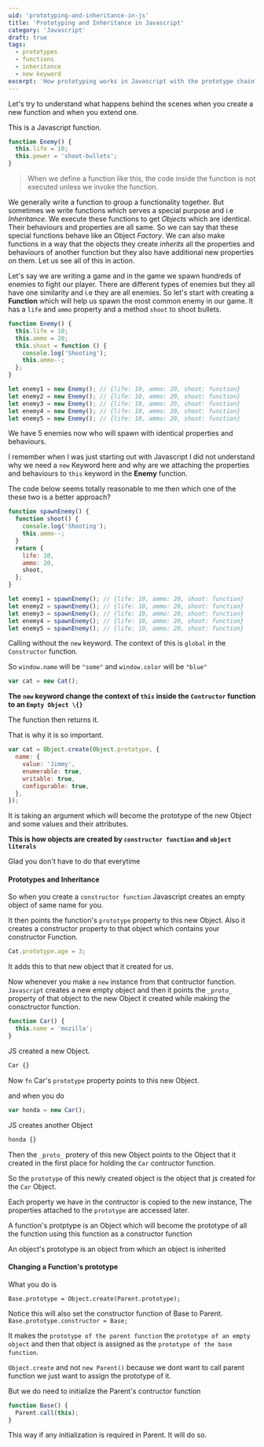 ```yaml
---
uid: 'prototyping-and-inheritance-in-js'
title: 'Prototyping and Inheritance in Javascript'
category: 'Javascript'
draft: true
tags:
  - prototypes
  - functions
  - inheritance
  - new keyword
excerpt: 'How prototyping works in Javascript with the prototype chain?.'
---
```


Let's try to understand what happens behind the scenes when you create a new function and when you extend one.

This is a Javascript function.

```js
function Enemy() {
  this.life = 10;
  this.power = 'shoot-bullets';
}
```

> When we define a function like this, the code inside the function is not executed unless we invoke the function.

We generally write a function to group a functionality together. But sometimes we write functions
which serves a special purpose and i.e _Inheritance_. We execute these functions to get _Objects_ which are identical.
Their behaviours and properties are all same. So we can say that these special functions behave like an Object _Factory_.
We can also make functions in a way that the objects they create _inherits_ all the properties and behaviours of another function
but they also have additional new properties on them. Let us see all of this in action.

Let's say we are writing a game and in the game we spawn hundreds of enemies to fight our player. There are different types
of enemies but they all have one similarity and i.e they are all enemies. So let's start with creating a **Function** which will help
us spawn the most common enemy in our game. It has a `life` and `ammo` property and a method `shoot` to shoot bullets.

```js
function Enemy() {
  this.life = 10;
  this.ammo = 20;
  this.shoot = function () {
    console.log('Shooting');
    this.ammo--;
  };
}

let enemy1 = new Enemy(); // {life: 10, ammo: 20, shoot: function}
let enemy2 = new Enemy(); // {life: 10, ammo: 20, shoot: function}
let enemy3 = new Enemy(); // {life: 10, ammo: 20, shoot: function}
let enemy4 = new Enemy(); // {life: 10, ammo: 20, shoot: function}
let enemy5 = new Enemy(); // {life: 10, ammo: 20, shoot: function}
```

We have 5 enemies now who will spawn with identical properties and behaviours.

I remember when I was just starting out with Javascript I did not understand why we need a `new` Keyword here and why are we attaching
the properties and behaviours to `this` keyword in the **Enemy** function.

The code below seems totally reasonable to me then which one of the these two is a better approach?

```js
function spawnEnemy() {
  function shoot() {
    console.log('Shooting');
    this.ammo--;
  }
  return {
    life: 10,
    ammo: 20,
    shoot,
  };
}

let enemy1 = spawnEnemy(); // {life: 10, ammo: 20, shoot: function}
let enemy2 = spawnEnemy(); // {life: 10, ammo: 20, shoot: function}
let enemy3 = spawnEnemy(); // {life: 10, ammo: 20, shoot: function}
let enemy4 = spawnEnemy(); // {life: 10, ammo: 20, shoot: function}
let enemy5 = spawnEnemy(); // {life: 10, ammo: 20, shoot: function}
```

Calling without the `new` keyword. The context of this is `global` in the `Constructor` function.

So `window.name` will be `"some"` and
`window.color` will be `"blue"`

```js
var cat = new Cat();
```

**The `new` keyword change the context of `this` inside the `Contructor` function to an `Empty Object \{}`**

The function then returns it.

That is why it is so important.

```js
var cat = Object.create(Object.prototype, {
  name: {
    value: 'Jimmy',
    enumerable: true,
    writable: true,
    configurable: true,
  },
});
```

It is taking an argument which will become the prototype of the new Object and some values and their attributes.

**This is how objects are created by `constructor function` and `object literals`**

Glad you don't have to do that everytime

#### Prototypes and Inheritance

So when you create a `constructor function` Javascript creates an empty object of same name for you.

It then points the function's `prototype` property to this new Object.
Also it creates a constructor property to that object which contains your constructor Function.

```js
Cat.prototype.age = 3;
```

It adds this to that new object that it created for us.

Now whenever you make a `new` instance from that contructor function.
`Javascript` creates a new empty object and then it points the `_proto_` property of that object to the new Object it created while making the consctructor function.

```js
function Car() {
  this.name = 'mozilla';
}
```

JS created a new Object.

```js
Car {}
```

Now `fn` Car's `prototype` property points to this new Object.

and when you do

```js
var honda = new Car();
```

JS creates another Object

```js
honda {}
```

Then the `_proto_` protery of this new Object points to the Object that it created in the first place for holding the `Car` contructor function.

So the `prototype` of this newly created object is the object that js created for the `Car` Object.

Each property we have in the contructor is copied to the new instance,
The properties attached to the `prototype` are accessed later.

A function's protptype is an Object which will become the prototype of all the function using this function as a constructor function

An object's prototype is an object from which an object is inherited

#### Changing a Function's prototype

What you do is

`Base.prototype = Object.create(Parent.prototype);`

Notice this will also set the constructor function of Base to Parent.
`Base.prototype.constructor = Base;`

It makes the `prototype of the parent function` the `prototype of an empty object` and then that object is assigned as the `prototype of the base function`.

`Object.create` and not `new Parent()` because we dont want to call parent function we just want to assign the prototype of it.

But we do need to initialize the Parent's contructor function

```js
function Base() {
  Parent.call(this);
}
```

This way if any initialization is required in Parent. It will do so.
